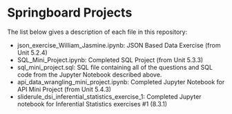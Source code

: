 # Springboard Projects

The list below gives a description of each file in this repository:

 - json_exercise_William_Jasmine.ipynb: JSON Based Data Exercise (from Unit 5.2.4)
 - SQL_Mini_Project.ipynb: Completed SQL Project (from Unit 5.3.3)
 - sql_mini_project.sql: SQL file containing all of the questions and SQL code from the Jupyter Notebook described above.
 - api_data_wrangling_mini_project.ipynb: Completed Jupyter Notebook for API Mini Project (from Unit 5.4.3) 
 - sliderule_dsi_inferential_statistics_exercise_1: Completed Jupyter notebook for Inferential Statistics exercises #1 (8.3.1)
